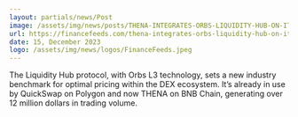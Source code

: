 ```yaml
---
layout: partials/news/Post
image: /assets/img/news/posts/THENA-INTEGRATES-ORBS-LIQUIDITY-HUB-ON-ITS-DEX-FOR-LIQUIDITY-ON-BNB-CHAIN.webp
url: https://financefeeds.com/thena-integrates-orbs-liquidity-hub-on-its-dex-for-liquidity-on-bnb-chain/
date: 15, December 2023
logo: /assets/img/news/logos/FinanceFeeds.jpeg
---
```


The Liquidity Hub protocol, with Orbs L3 technology, sets a new industry benchmark for optimal pricing within the DEX ecosystem. It’s already in use by QuickSwap on Polygon and now THENA on BNB Chain, generating over 12 million dollars in trading volume.

